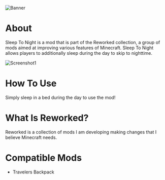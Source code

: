 ![Banner](https://cdn.discordapp.com/attachments/837466886497239091/1119129450815176784/Banner.png)

# About
Sleep To Night is a mod that is part of the Reworked collection, a group of mods aimed at improving various features of Minecraft. Sleep To Night allows players to additionally sleep during the day to skip to nighttime.

![Screenshot1](https://cdn.discordapp.com/attachments/837466886497239091/1119131241854291978/BannerLogo.png)

# How To Use
Simply sleep in a bed during the day to use the mod!

# What Is Reworked?
Reworked is a collection of mods I am developing making changes that I believe Minecraft needs.

# Compatible Mods
- Travelers Backpack 